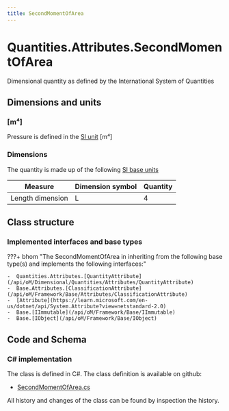 ```yaml
---
title: SecondMomentOfArea
---
```


# Quantities.Attributes.SecondMomentOfArea

Dimensional quantity as defined by the International System of Quantities

## Dimensions and units

### [m⁴]

Pressure is defined in the [SI unit](https://bhom.xyz/documentation/BHoM_oM/BHoM-Units-conventions/) [m⁴]

### Dimensions

The quantity is made up of the following [SI base units](https://en.wikipedia.org/wiki/SI_base_unit)

| Measure        | Dimension symbol | Quantity |
|------------------|--------|----------|
| Length dimension |  L  |4  |


## Class structure

### Implemented interfaces and base types

???+ bhom "The SecondMomentOfArea in inheriting from the following base type(s) and implements the following interfaces:"

    -  Quantities.Attributes.[QuantityAttribute](/api/oM/Dimensional/Quantities/Attributes/QuantityAttribute)
    -  Base.Attributes.[ClassificationAttribute](/api/oM/Framework/Base/Attributes/ClassificationAttribute)
    -  [Attribute](https://learn.microsoft.com/en-us/dotnet/api/System.Attribute?view=netstandard-2.0)
    -  Base.[IImmutable](/api/oM/Framework/Base/IImmutable)
    -  Base.[IObject](/api/oM/Framework/Base/IObject)




## Code and Schema

### C# implementation

The class is defined in C#. The class definition is available on github:

- [SecondMomentOfArea.cs](https://github.com/BHoM/BHoM/blob/develop/Quantities_oM/Attributes\SecondMomentOfArea.cs)

All history and changes of the class can be found by inspection the history.
